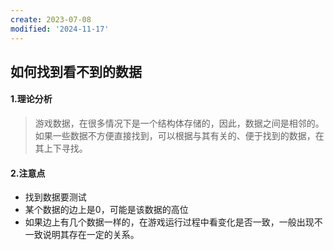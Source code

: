```yaml
---
create: 2023-07-08
modified: '2024-11-17'
---
```


## 如何找到看不到的数据

#### 1.理论分析

> 游戏数据，在很多情况下是一个结构体存储的，因此，数据之间是相邻的。如果一些数据不方便直接找到，可以根据与其有关的、便于找到的数据，在其上下寻找。

#### 2.注意点

* 找到数据要测试
* 某个数据的边上是0，可能是该数据的高位
* 如果边上有几个数据一样的，在游戏运行过程中看变化是否一致，一般出现不一致说明其存在一定的关系。